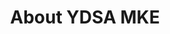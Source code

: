 ---
title: About YDSA MKE
hero:
  title: "Fighting for a Socialist Future"
# img: "/static/img/hero/index.png" (default)
# color: "red-tint-1" (default)
layout: "socials-sidebar.liquid"
---